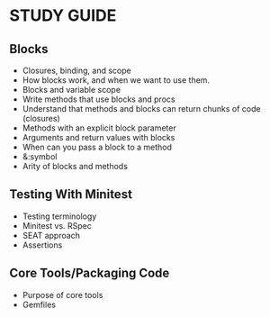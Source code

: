 # STUDY GUIDE

## Blocks

- Closures, binding, and scope
- How blocks work, and when we want to use them.
- Blocks and variable scope
- Write methods that use blocks and procs
- Understand that methods and blocks can return chunks of code (closures)
- Methods with an explicit block parameter
- Arguments and return values with blocks
- When can you pass a block to a method
- &:symbol
- Arity of blocks and methods

## Testing With Minitest

- Testing terminology
- Minitest vs. RSpec
- SEAT approach
- Assertions

## Core Tools/Packaging Code

- Purpose of core tools
- Gemfiles

